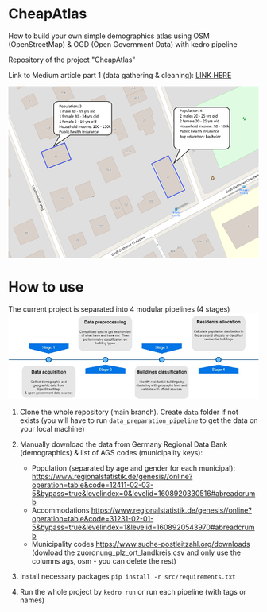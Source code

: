 # CheapAtlas
How to build your own simple demographics atlas using OSM (OpenStreetMap) & OGD (Open Government Data) with kedro pipeline


Repository of the project "CheapAtlas"

Link to Medium article part 1 (data gathering & cleaning): [LINK HERE](https://towardsdatascience.com/kedro-hands-on-build-your-own-demographics-atlas-pt-1-16f2cb6676d5)

![In-a-nutshell](docs/1_In%20a%20nutshell%202.png)

# How to use

The current project is separated into 4 modular pipelines (4 stages)
![Project pipelines](docs/1_Project%20flowchart.jpg)

1. Clone the whole repository (main branch). Create ```data``` folder if not exists (you will have to run ```data_preparation_pipeline``` to get the data on your local machine)
2. Manually download the data from Germany Regional Data Bank (demographics) & list of AGS codes (municipality keys):

    - Population (separated by age and gender for each municipal): https://www.regionalstatistik.de/genesis//online?operation=table&code=12411-02-03-5&bypass=true&levelindex=0&levelid=1608920330516#abreadcrumb
    - Accommodations https://www.regionalstatistik.de/genesis//online?operation=table&code=31231-02-01-5&bypass=true&levelindex=1&levelid=1608920543970#abreadcrumb
    - Municipality codes https://www.suche-postleitzahl.org/downloads (dowload the zuordnung_plz_ort_landkreis.csv and only use the columns ags, osm - you can delete the rest)
2. Install necessary packages ```pip install -r src/requirements.txt```
3. Run the whole project by ```kedro run``` or run each pipeline (with tags or names)
